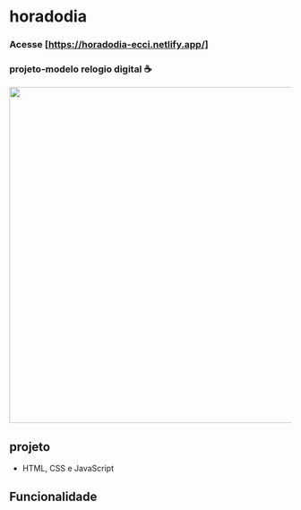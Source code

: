 # horadodia

### Acesse [https://horadodia-ecci.netlify.app/]

### projeto-modelo relogio digital ☕

<div align= center>
  <img src="https://user-images.githubusercontent.com/75847604/186695701-5b0a23ba-84bb-4f44-aa89-c3cdc056899b.png" width=600 /> 
</div>

## projeto

- HTML, CSS e JavaScript

## Funcionalidade

